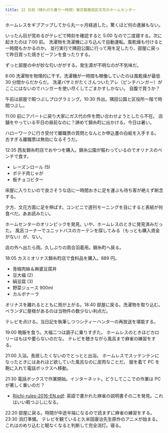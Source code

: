 ```yaml
---
title: 32 日目（晴れのち曇り一時雨）東京都墨田区文花のホームセンター
---
```


ホームレスをギブアップしてから丸一ヶ月経過した。驚くほど何の進展もない。

いったん目が覚めるがテレビで時刻を確認すると 5:00 なので二度寝する。次に起きたのは 7:00 前。
洗濯物を洗濯機にぶち込んで自動運転。風乾燥も付けると一時間もかかるのか。
並行実行で隅田公園に行って用を足したり、部屋に戻って昨日買った焼きビーフンを食ったりする。

ずっと部屋の中が妙な匂いががする。発生源が不明なのが不気味だ。

8:00 洗濯物を物理的に干す。洗濯機が一時間も稼働していたのは風乾燥が最低 30 分間からだからだ。
洗濯バサミがたくさんついたアレ（ピンチハンガー）がここにはないのでハンガーを使い尽くしてごまかすしかない。
自腹で買うか？

午前は部屋で暇つぶしプログラミング。10:30 外出。隅田公園と区役所一階で時間つぶし。

11:00 前にアパートに戻り大家にガス代の件を問い合わせようとしたら不在。
店舗をやっている平日の昼前なのに？諦めて錦糸町に出かける。今日は暑い。

ハローワークに行き受付で離職票の質問となんとか申込書の白紙を入手する。
古すぎる離職票は無効になるそうだ。

12:35 西友錦糸町店でおやつを購入。錦糸公園が賑わっているのでオリナスのベンチで食す。

* レーズンロール (5)
* ポテチ肉じゃが
* 板チョコビター

床屋に入りたいので良さそうな店に一時間おきに足を運ぶも待ち客が絶えず断念する。

夕方、文花方面に足を伸ばす。コンビニで週刊モーニングを目にすると表紙が何食べだ。ああ読みたい。

ホームセンターのオリンピックを発見。いや、ホームレスのときに発見済みだった。
風呂コーナーでユニットバスのカーテンを探してみる（もっとも購入資金がない）が、ない。

店の外へ出たら雨。久しぶりの雨合羽着用。錦糸町へ戻る。

18:05 カスミオリナス錦糸町店で食料品を購入。889 円。

* 青椒肉絲＆麻婆豆腐丼
* 豆大福 (2)
* 絹豆腐 (3)
* 野菜ジュース 900ml
* カルボナーラ

オリナスを離れるとともに雨が上がる。18:40 部屋に戻る。洗濯物を取り込む。
ベランダに屋根があるのは当物件の数少ない利点だ。

テレビを点ける。当日記を執筆しつつシティーハンターの再放送を堪能する。

19:00 晩飯を食う。大福二つは調子に乗りすぎた。
ホームレスのときほどカロリーはもはや要らないのだな。
テレビを聴きながら風呂まで麻雀の練習をする。

21:00 入浴。長居したくないのでとっとと出浴。
ホームレスでスッテンテンになったときにはあれほど欲していた風呂なのに皮肉なことだ。
服を着て PC を鞄に入れて電話ボックスへ移動。

21:30 電話ボックスで作業開始。インターネット。どうしてここでの作業は PC が著しく重いのだ？

* [Riichi-rules-2016-EN.pdf](https://www.ermc2019.com/wp-content/uploads/2017/08/Riichi-rules-2016-EN.pdf):
  英語で書かれた麻雀の説明書その二を発見。これはいい暇つぶしになる。

22:20 部屋に戻る。時間が中途半端になるので読まずに麻雀の練習をする。23:30 消灯準備。
テレビを観ていると久米田康治先生原作のアニメが始まる。これはのめり込むと眠なくなると判断して完全消灯。寝る。
